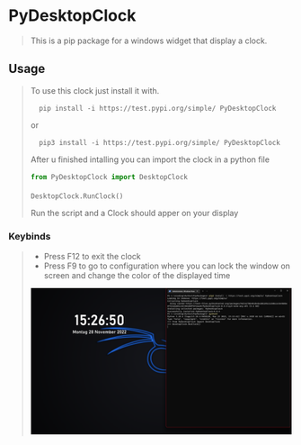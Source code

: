 # PyDesktopClock #

>This is a pip package for a windows widget that display a clock.

## Usage ##

> To use this clock just install it with.
>
> ```CMD
>   pip install -i https://test.pypi.org/simple/ PyDesktopClock
>```
>
> or
>
> ```CMD
>   pip3 install -i https://test.pypi.org/simple/ PyDesktopClock
>```
>
> After u finished intalling you can import the clock in a python file
>
>```py
>from PyDesktopClock import DesktopClock
>
>DesktopClock.RunClock()
>```
>
> Run the script and a Clock should apper on your display

### Keybinds ###

> - Press F12 to exit the clock
> - Press F9 to go to configuration where you can lock the window on screen and change the color of the displayed time
>
> ![Preview Image](img/preview.png)